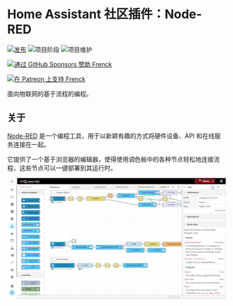 # Home Assistant 社区插件：Node-RED

[![发布][release-shield]][release] ![项目阶段][project-stage-shield] ![项目维护][maintenance-shield]

[![通过 GitHub Sponsors 赞助 Frenck][github-sponsors-shield]][github-sponsors]

[![在 Patreon 上支持 Frenck][patreon-shield]][patreon]

面向物联网的基于流程的编程。

## 关于

[Node-RED][nodered] 是一个编程工具，用于以新颖有趣的方式将硬件设备、API 和在线服务连接在一起。

它提供了一个基于浏览器的编辑器，使得使用调色板中的各种节点轻松地连接流程，这些节点可以一键部署到其运行时。

![Node-RED 在 Home Assistant 前端][screenshot]

[discord-shield]: https://img.shields.io/discord/478094546522079232.svg
[discord]: https://discord.me/hassioaddons
[forum-shield]: https://img.shields.io/badge/community-forum-brightgreen.svg
[forum]: https://community.home-assistant.io/t/home-assistant-community-add-on-node-red/55023?u=frenck
[github-sponsors-shield]: https://frenck.dev/wp-content/uploads/2019/12/github_sponsor.png
[github-sponsors]: https://github.com/sponsors/frenck
[maintenance-shield]: https://img.shields.io/maintenance/yes/2025.svg
[nodered]: https://nodered.org
[patreon-shield]: https://frenck.dev/wp-content/uploads/2019/12/patreon.png
[patreon]: https://www.patreon.com/frenck
[project-stage-shield]: https://img.shields.io/badge/project%20stage-production%20ready-brightgreen.svg
[release-shield]: https://img.shields.io/badge/version-v19.0.2-blue.svg
[release]: https://github.com/hassio-addons/addon-node-red/tree/v19.0.2
[screenshot]: https://github.com/hassio-addons/addon-node-red/raw/main/images/screenshot.png